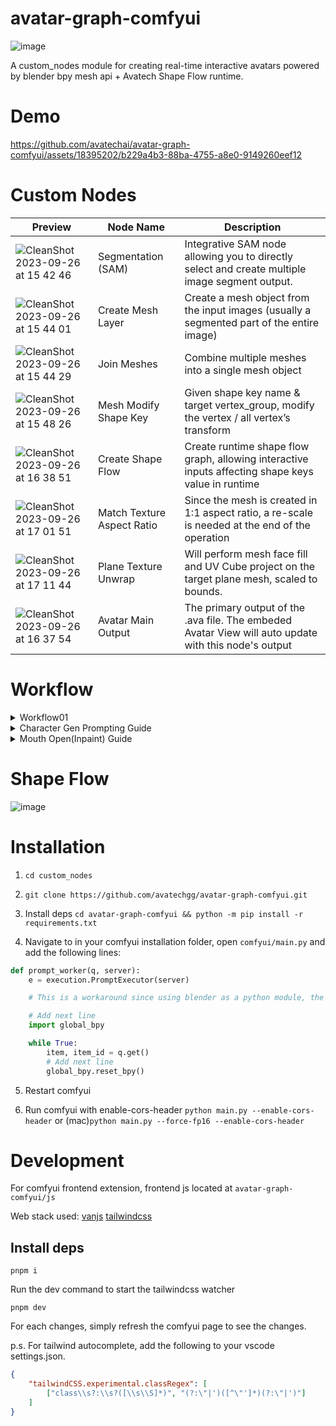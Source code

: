 # avatar-graph-comfyui

![image](https://github.com/avatechai/avatar-graph-comfyui/assets/18395202/201a005b-7e00-4671-85a1-54937bf0704e)

A custom_nodes module for creating real-time interactive avatars powered by blender bpy mesh api + Avatech Shape Flow runtime.

# Demo

https://github.com/avatechai/avatar-graph-comfyui/assets/18395202/b229a4b3-88ba-4755-a8e0-9149260eef12

# Custom Nodes

| Preview                                                                                                                                     | Node Name                  | Description                                                                                           |
| ------------------------------------------------------------------------------------------------------------------------------------------- | -------------------------- | ----------------------------------------------------------------------------------------------------- |
| ![CleanShot 2023-09-26 at 15 42 46](https://github.com/avatechai/avatar-graph-comfyui/assets/18395202/8aabeba8-5450-4d39-8203-e91f9ab47190) | Segmentation (SAM)         | Integrative SAM node allowing you to directly select and create multiple image segment output.        |
| ![CleanShot 2023-09-26 at 15 44 01](https://github.com/avatechai/avatar-graph-comfyui/assets/18395202/40740d25-9411-4cd3-a6c0-8b9008bca41c) | Create Mesh Layer          | Create a mesh object from the input images (usually a segmented part of the entire image)             |
| ![CleanShot 2023-09-26 at 15 44 29](https://github.com/avatechai/avatar-graph-comfyui/assets/18395202/ba7afbc5-9cd5-4f97-9614-f71133f5783e) | Join Meshes                | Combine multiple meshes into a single mesh object                                                     |
| ![CleanShot 2023-09-26 at 15 48 26](https://github.com/avatechai/avatar-graph-comfyui/assets/18395202/ab4f259c-89a7-4f51-bc54-fd179e252073) | Mesh Modify Shape Key      | Given shape key name & target vertex_group, modify the vertex / all vertex’s transform                |
| ![CleanShot 2023-09-26 at 16 38 51](https://github.com/avatechai/avatar-graph-comfyui/assets/18395202/abfdd801-0387-4c5d-9c11-6c23337ff1dd) | Create Shape Flow          | Create runtime shape flow graph, allowing interactive inputs affecting shape keys value in runtime    |
| ![CleanShot 2023-09-26 at 17 01 51](https://github.com/avatechai/avatar-graph-comfyui/assets/18395202/cb7155be-fb31-49f8-a24a-d001a1484ea7) | Match Texture Aspect Ratio | Since the mesh is created in 1:1 aspect ratio, a re-scale is needed at the end of the operation       |
| ![CleanShot 2023-09-26 at 17 11 44](https://github.com/avatechai/avatar-graph-comfyui/assets/18395202/4b9c0cf5-0497-47bf-8e06-5a3370084c11) | Plane Texture Unwrap       | Will perform mesh face fill and UV Cube project on the target plane mesh, scaled to bounds.           |
| ![CleanShot 2023-09-26 at 16 37 54](https://github.com/avatechai/avatar-graph-comfyui/assets/18395202/6a9a8bb4-05ec-4a2e-98bf-194b6af3a62a) | Avatar Main Output         | The primary output of the .ava file. The embeded Avatar View will auto update with this node's output |

# Workflow

<details>
<summary>  Workflow01 </summary>
    
![eye+mouth movement](https://github.com/avatechai/avatar-graph-comfyui/assets/18395202/8a237b9d-05fc-4e4a-b802-6465911f0d77)


➡️[Workflow](https://github.com/avatechai/avatar-graph-comfyui/blob/main/workflow_templates/SimpleEye+MouthMovement.json)
</details>

<details>
<summary> Character Gen Prompting Guide </summary>
    
### Notice: 
- We need a character image with an open mouth and enable the tool to easily recognize facial features, so please add to the prompt: ```looking at viewer, detailed face, open mouth, [smile], solo,eye-level angle```

### Workflow Download:

➡️[Simple CharacterGen Workflow](https://github.com/avatechai/avatar-graph-comfyui/blob/main/workflow_templates/SimpleCharacterGen.json)
- Feel free to change any checkpoint model that suits your needs.
  
![image](https://github.com/avatechai/avatar-graph-comfyui/assets/48451938/acea9933-359b-4398-8d2a-582bf02bef99)

  
</details>

<details>
<summary>  Mouth Open(Inpaint) Guide </summary>
    
### Notice: 
- To maintain consistency with the base image, it is recommended to utilize a checkpoint model that aligns with its style.

### Workflow Download:

➡️[MouthOpen Workflow](https://github.com/avatechai/avatar-graph-comfyui/blob/main/workflow_templates/MouthOpen_(inpaint).json)

![inpaint_workflow](https://github.com/avatechai/avatar-graph-comfyui/assets/48451938/d11d840b-7ea6-4b47-bc26-a2af7c8c27a5)

### Inpaint Demonstration 

https://github.com/avatechai/avatar-graph-comfyui/assets/48451938/ff48c3d9-7292-4505-8993-8f117cee34ff

### Recommend Checkpoint Model List:
##### Anime Style SD1.5
- https://civitai.com/models/35960/flat-2d-animerge
- https://civitai.com/models/24149/mistoonanime
- https://civitai.com/models/22364/kizuki-anime-hentai-checkpoint
##### Realistic Style SD1.5
- https://civitai.com/models/4201/realistic-vision-v51
- https://civitai.com/models/49463/am-i-real
- https://civitai.com/models/43331/majicmix-realistic
- 
</details>

# Shape Flow
![image](https://github.com/avatechai/avatar-graph-comfyui/assets/18395202/a834e535-4f87-4b77-81a6-435e3a67ca4a)

# Installation

1. `cd custom_nodes`

2. `git clone https://github.com/avatechgg/avatar-graph-comfyui.git`

3. Install deps `cd avatar-graph-comfyui && python -m pip install -r requirements.txt`

4. Navigate to in your comfyui installation folder, open `comfyui/main.py` and add the following lines:
```py
def prompt_worker(q, server):
    e = execution.PromptExecutor(server)

    # This is a workaround since using blender as a python module, the bpy module has to be imported after in the custom thread, otherwise it will cause a segfault if imported in the custom nodes.

    # Add next line
    import global_bpy

    while True:
        item, item_id = q.get()
        # Add next line
        global_bpy.reset_bpy()
```

5. Restart comfyui

6. Run comfyui with enable-cors-header `python main.py --enable-cors-header` or (mac)`python main.py --force-fp16 --enable-cors-header`

# Development

For comfyui frontend extension, frontend js located at `avatar-graph-comfyui/js`

Web stack used: [vanjs](https://github.com/vanjs-org/van) [tailwindcss](https://github.com/tailwindlabs/tailwindcss)

## Install deps

```
pnpm i
```

Run the dev command to start the tailwindcss watcher

```
pnpm dev
```

For each changes, simply refresh the comfyui page to see the changes.

p.s. For tailwind autocomplete, add the following to your vscode settings.json.

```json
{
    "tailwindCSS.experimental.classRegex": [
        ["class\\s?:\\s?([\\s\\S]*)", "(?:\"|')([^\"']*)(?:\"|')"]
    ]
}
```
